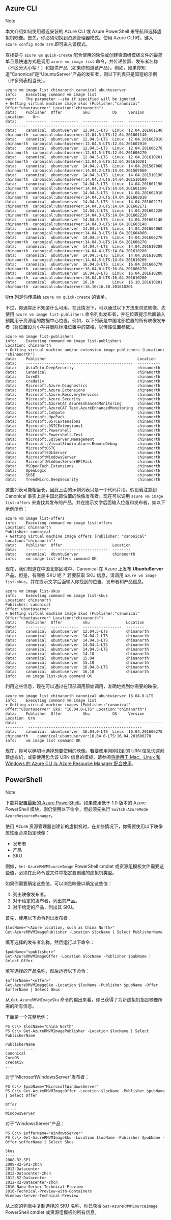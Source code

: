 ## <a name="azure-cli"></a> Azure CLI

> [!NOTE]
> 本文介绍如何使用最近安装的 Azure CLI 或 Azure PowerShell 来导航和选择虚拟机映像。首先，你必须切换到资源管理器模式。使用 Azure CLI 时，键入 `azure config mode arm` 即可进入该模式。

查找要与 `azure vm quick-create` 配合使用的映像或创建资源组模板文件的最简单且最快速方式是调用 `azure vm image list` 命令，并传递位置、发布者名称（不区分大小写！）和提供产品（如果你知道该产品）。例如，如果你知道“Canonical”是“UbuntuServer”产品的发布者，则以下列表只是简短的示例（许多列表相当长）。

```
azure vm image list chinanorth canonical ubuntuserver
info:    Executing command vm image list
warn:    The parameter --sku if specified will be ignored
+ Getting virtual machine image skus (Publisher:"canonical" Offer:"ubuntuserver" Location:"chinanorth")
data:    Publisher  Offer         Sku          OS     Version          Location    Urn
data:    ---------  ------------  -----------  -----  ---------------  ----------  --------------------------------------------------
data:    canonical  ubuntuserver  12.04.5-LTS  Linux  12.04.201601140  chinanorth  canonical:ubuntuserver:12.04.5-LTS:12.04.201601140
data:    canonical  ubuntuserver  12.04.5-LTS  Linux  12.04.201602010  chinanorth  canonical:ubuntuserver:12.04.5-LTS:12.04.201602010
data:    canonical  ubuntuserver  12.04.5-LTS  Linux  12.04.201606270  chinanorth  canonical:ubuntuserver:12.04.5-LTS:12.04.201606270
data:    canonical  ubuntuserver  12.04.5-LTS  Linux  12.04.201610201  chinanorth  canonical:ubuntuserver:12.04.5-LTS:12.04.201610201
data:    canonical  ubuntuserver  14.04.2-LTS  Linux  14.04.201507060  chinanorth  canonical:ubuntuserver:14.04.2-LTS:14.04.201507060
data:    canonical  ubuntuserver  14.04.3-LTS  Linux  14.04.201510190  chinanorth  canonical:ubuntuserver:14.04.3-LTS:14.04.201510190
data:    canonical  ubuntuserver  14.04.3-LTS  Linux  14.04.201601190  chinanorth  canonical:ubuntuserver:14.04.3-LTS:14.04.201601190
data:    canonical  ubuntuserver  14.04.3-LTS  Linux  14.04.201602010  chinanorth  canonical:ubuntuserver:14.04.3-LTS:14.04.201602010
data:    canonical  ubuntuserver  14.04.3-LTS  Linux  14.04.201602171  chinanorth  canonical:ubuntuserver:14.04.3-LTS:14.04.201602171
data:    canonical  ubuntuserver  14.04.3-LTS  Linux  14.04.201602220  chinanorth  canonical:ubuntuserver:14.04.3-LTS:14.04.201602220
data:    canonical  ubuntuserver  14.04.3-LTS  Linux  14.04.201603140  chinanorth  canonical:ubuntuserver:14.04.3-LTS:14.04.201603140
data:    canonical  ubuntuserver  14.04.3-LTS  Linux  14.04.201604060  chinanorth  canonical:ubuntuserver:14.04.3-LTS:14.04.201604060
data:    canonical  ubuntuserver  14.04.3-LTS  Linux  14.04.201606270  chinanorth  canonical:ubuntuserver:14.04.3-LTS:14.04.201606270
data:    canonical  ubuntuserver  14.04.4-LTS  Linux  14.04.201610200  chinanorth  canonical:ubuntuserver:14.04.4-LTS:14.04.201610200
data:    canonical  ubuntuserver  14.04.5-LTS  Linux  14.04.201610200  chinanorth  canonical:ubuntuserver:14.04.5-LTS:14.04.201610200
data:    canonical  ubuntuserver  16.04.0-LTS  Linux  16.04.201606270  chinanorth  canonical:ubuntuserver:16.04.0-LTS:16.04.201606270
data:    canonical  ubuntuserver  16.04.0-LTS  Linux  16.04.201610200  chinanorth  canonical:ubuntuserver:16.04.0-LTS:16.04.201610200
data:    canonical  ubuntuserver  16.10        Linux  16.10.201610201  chinanorth  canonical:ubuntuserver:16.10:16.10.201610201
```

**Urn** 列是你传递给 `azure vm quick-create` 的表单。

不过，你通常还不知道什么可用。在此情况下，可以通过以下方法来浏览映像，先使用 `azure vm image list-publishers` 命令列出发布者，并在位置提示后面输入预期用于资源组的数据中心位置。例如，以下列表是中国北部位置的所有映像发布者（将位置设为小写并删除标准位置中的空格，以传递位置参数）。

```
azure vm image list-publishers
info:    Executing command vm image list-publishers
Location: chinanorth
+ Getting virtual machine and/or extension image publishers (Location: "chinanorth")
data:    Publisher                                        Location
data:    -----------------------------------------------  ----------
data:    AsiaInfo.DeepSecurity                            chinanorth
data:    Canonical                                        chinanorth
data:    CoreOS                                           chinanorth
data:    credativ                                         chinanorth
data:    Microsoft.Azure.Diagnostics                      chinanorth
data:    Microsoft.Azure.Extensions                       chinanorth
data:    Microsoft.Azure.RecoveryServices                 chinanorth
data:    Microsoft.Azure.Security                         chinanorth
data:    Microsoft.AzureCAT.AzureEnhancedMonitoring       chinanorth
data:    Microsoft.AzureCAT.Test.AzureEnhancedMonitoring  chinanorth
data:    Microsoft.Compute                                chinanorth
data:    Microsoft.HpcPack                                chinanorth
data:    Microsoft.OSTCExtensions                         chinanorth
data:    Microsoft.OSTCExtensions1                        chinanorth
data:    Microsoft.Powershell                             chinanorth
data:    Microsoft.Powershell.Test                        chinanorth
data:    Microsoft.SqlServer.Management                   chinanorth
data:    Microsoft.VisualStudio.Azure.RemoteDebug         chinanorth
data:    MicrosoftOSTC                                    chinanorth
data:    MicrosoftSQLServer                               chinanorth
data:    MicrosoftWindowsServer                           chinanorth
data:    MicrosoftWindowsServerHPCPack                    chinanorth
data:    MSOpenTech.Extensions                            chinanorth
data:    OpenLogic                                        chinanorth
data:    SUSE                                             chinanorth
data:    TrendMicro.DeepSecurity                          chinanorth
```

这些列表可能相当长，因此上面的示例列表只是一个代码片段。假设我注意到 Canonical 事实上是中国北部位置的映像发布者。现在可以调用 `azure vm image list-offers` 来查找其发布的产品，并在提示文字后面输入位置和发布者，如以下示例所示：

```
azure vm image list-offers
info:    Executing command vm image list-offers
Location: chinanorth
Publisher: canonical
+ Getting virtual machine image offers (Publisher: "canonical" Location:"chinanorth")
data:    Publisher  Offer                      Location
data:    ---------  -------------------------  --------
data:    canonical  UbuntuServer               chinanorth
info:    vm image list-offers command OK
```

现在，我们知道在中国北部区域中，Canonical 在 Azure 上发布 **UbuntuServer** 产品。但是，有哪些 SKU 呢？ 若要获取 SKU 信息，请调用 `azure vm image list-skus`，并在提示文字后面输入你找到的位置、发布者和产品信息。

```
azure vm image list-skus
info:    Executing command vm image list-skus
Location: chinanorth
Publisher: canonical
Offer: ubuntuserver
+ Getting virtual machine image skus (Publisher:"canonical" Offer:"ubuntuserver" Location:"chinanorth")
data:    Publisher  Offer         sku                Location
data:    ---------  ------------  -----------------  --------
data:    canonical  ubuntuserver  12.04.5-LTS        chinanorth
data:    canonical  ubuntuserver  14.04.2-LTS        chinanorth
data:    canonical  ubuntuserver  14.04.3-LTS        chinanorth
data:    canonical  ubuntuserver  14.04.4-LTS        chinanorth
data:    canonical  ubuntuserver  14.04.5-LTS        chinanorth
data:    canonical  ubuntuserver  14.10              chinanorth
data:    canonical  ubuntuserver  15.04              chinanorth
data:    canonical  ubuntuserver  15.10              chinanorth
data:    canonical  ubuntuserver  16.04.0-LTS        chinanorth
data:    canonical  ubuntuserver  16.10              chinanorth
info:    vm image list-skus command OK
```

利用这些信息，现在可以通过在顶部调用原始调用，准确地找到你需要的映像。

```
azure vm image list chinanorth canonical ubuntuserver 16.04.0-LTS
info:    Executing command vm image list
+ Getting virtual machine images (Publisher:"canonical" Offer:"ubuntuserver" Sku: "16.04.0-LTS" Location:"chinanorth")
data:    Publisher  Offer         Sku          OS     Version          Location  Urn
data:    ---------  ------------  -----------  -----  ---------------  --------  --------------------------------------------------
data:    canonical  ubuntuserver  16.04.0-LTS  Linux  16.04.201606270  chinanorth    canonical:ubuntuserver:16.04.0-LTS:16.04.201606270
info:    vm image list command OK
```

现在，你可以确切地选择想要使用的映像。若要使用刚刚找到的 URN 信息快速创建虚拟机，或要使用包含该 URN 信息的模板，请参阅[将适用于 Mac、Linux 和 Windows 的 Azure CLI 与 Azure Resource Manager 配合使用](../articles/azure-resource-manager/xplat-cli-azure-resource-manager.md)。

## <a name="powershell"></a> PowerShell

> [!NOTE]
> 下载并配置[最新的 Azure PowerShell](https://docs.microsoft.com/powershell/azureps-cmdlets-docs)。如果使用低于 1.0 版本的 Azure PowerShell 模块，则仍使用以下命令，但必须先执行 `Switch-AzureMode AzureResourceManager`。

使用 Azure 资源管理器创建新的虚拟机时，在某些情况下，你需要使用以下映像属性组合来指定映像：

- 发布者
- 产品
- SKU

例如，`Set-AzureRMVMSourceImage` PowerShell cmdlet 或资源组模板文件需要这些值，必须在此命令或文件中指定要创建的虚拟机类型。

如果你需要确定这些值，可以浏览映像以确定这些值：

1. 列出映像发布者。
2. 对于给定的发布者，列出其产品。
3. 对于给定的产品，列出其 SKU。

首先，使用以下命令列出发布者：

```
$locName="<Azure location, such as China North>"
Get-AzureRMVMImagePublisher -Location $locName | Select PublisherName
```

填写选择的发布者名称，然后运行以下命令：

```
$pubName="<publisher>"
Get-AzureRMVMImageOffer -Location $locName -Publisher $pubName | Select Offer
```

填写选择的产品名称，然后运行以下命令：

```
$offerName="<offer>"
Get-AzureRMVMImageSku -Location $locName -Publisher $pubName -Offer $offerName | Select Skus
```

从 `Get-AzureRMVMImageSku` 命令的输出来看，你已获得了为新虚拟机指定映像所需的所有信息。

下面是一个完整示例：

```
PS C:\> $locName="China North"
PS C:\> Get-AzureRMVMImagePublisher -Location $locName | Select PublisherName

PublisherName
-------------
Canonical
CoreOS
credativ
...
```

对于“MicrosoftWindowsServer”发布者：

```
PS C:\> $pubName="MicrosoftWindowsServer"
PS C:\> Get-AzureRMVMImageOffer -Location $locName -Publisher $pubName | Select Offer

Offer
-----
WindowsServer
```

对于“WindowsServer”产品：

```
PS C:\> $offerName="WindowsServer"
PS C:\> Get-AzureRMVMImageSku -Location $locName -Publisher $pubName -Offer $offerName | Select Skus

Skus
----
2008-R2-SP1
2008-R2-SP1-zhcn
2012-Datacenter
2012-Datacenter-zhcn
2012-R2-Datacenter
2012-R2-Datacenter-zhcn
2016-Nano-Server-Technical-Preview
2016-Technical-Preview-with-Containers
Windows-Server-Technical-Preview
```

从上面的列表中复制选择的 SKU 名称，你已获得 `Set-AzureRMVMSourceImage` PowerShell cmdlet 或资源组模板的所有信息。

<!--Image references-->

[5]: ./media/markdown-template-for-new-articles/octocats.png
[6]: ./media/markdown-template-for-new-articles/pretty49.png
[7]: ./media/markdown-template-for-new-articles/channel-9.png
[8]: ./media/markdown-template-for-new-articles/copytemplate.png

<!--Reference style links - using these makes the source content way more readable than using inline links-->

[gog]: http://google.com/
[yah]: http://search.yahoo.com/
[msn]: http://search.msn.com/

<!---HONumber=Mooncake_1010_2016-->